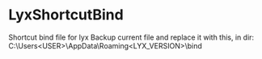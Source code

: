 # LyxShortcutBind
Shortcut bind file for lyx
Backup current file and replace it with this, in dir: C:\Users\<USER>\AppData\Roaming\<LYX_VERSION>\bind
